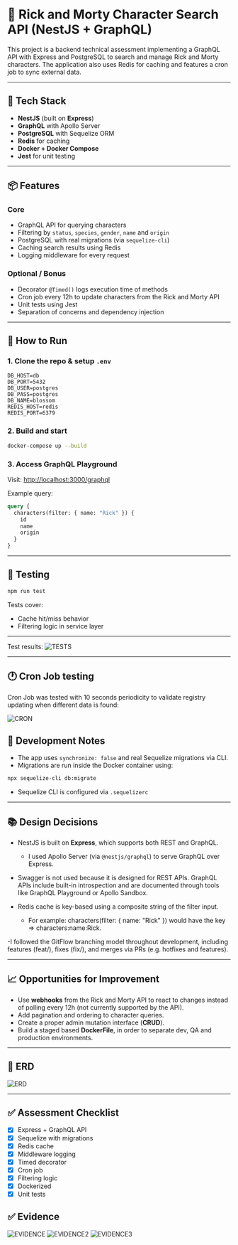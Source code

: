 # 🌌 Rick and Morty Character Search API (NestJS + GraphQL)

This project is a backend technical assessment implementing a GraphQL API with Express and PostgreSQL to search and manage Rick and Morty characters. The application also uses Redis for caching and features a cron job to sync external data.

---

## 🚀 Tech Stack

- **NestJS** (built on **Express**)
- **GraphQL** with Apollo Server
- **PostgreSQL** with Sequelize ORM
- **Redis** for caching
- **Docker + Docker Compose**
- **Jest** for unit testing

---

## 📦 Features

### Core

- GraphQL API for querying characters
- Filtering by `status`, `species`, `gender`, `name` and `origin`
- PostgreSQL with real migrations (via `sequelize-cli`)
- Caching search results using Redis
- Logging middleware for every request

### Optional / Bonus

- Decorator `@Timed()` logs execution time of methods
- Cron job every 12h to update characters from the Rick and Morty API
- Unit tests using Jest
- Separation of concerns and dependency injection

---

## 🧪 How to Run

### 1. Clone the repo & setup `.env`

```
DB_HOST=db
DB_PORT=5432
DB_USER=postgres
DB_PASS=postgres
DB_NAME=blossom
REDIS_HOST=redis
REDIS_PORT=6379
```

### 2. Build and start

```bash
docker-compose up --build
```

### 3. Access GraphQL Playground

Visit: [http://localhost:3000/graphql](http://localhost:3000/graphql)

Example query:

```graphql
query {
  characters(filter: { name: "Rick" }) {
    id
    name
    origin
  }
}
```

---

## 🧪 Testing

```bash
npm run test
```

Tests cover:

- Cache hit/miss behavior
- Filtering logic in service layer

---

Test results:
![TESTS](./assets/test.png)

---

## 🕐 Cron Job testing

Cron Job was tested with 10 seconds periodicity to validate registry updating when different data is found:

![CRON](./assets/cronJob.png)

## 🧠 Development Notes

- The app uses `synchronize: false` and real Sequelize migrations via CLI.
- Migrations are run inside the Docker container using:

```bash
npx sequelize-cli db:migrate
```

- Sequelize CLI is configured via `.sequelizerc`

---

## 📚 Design Decisions

- NestJS is built on **Express**, which supports both REST and GraphQL.
  - I used Apollo Server (via `@nestjs/graphql`) to serve GraphQL over Express.

- Swagger is not used because it is designed for REST APIs. GraphQL APIs include built-in introspection and are documented through tools like GraphQL Playground or Apollo Sandbox.

- Redis cache is key-based using a composite string of the filter input.
  - For example: characters(filter: { name: "Rick" }) would have the key => characters:name:Rick.

-I followed the GitFlow branching model throughout development, including features (feat/), fixes (fix/), and merges via PRs (e.g. hotfixes and features).

---

## 📈 Opportunities for Improvement

- Use **webhooks** from the Rick and Morty API to react to changes instead of polling every 12h (not currently supported by the API).
- Add pagination and ordering to character queries.
- Create a proper admin mutation interface (**CRUD**).
- Build a staged based **DockerFile**, in order to separate dev, QA and production environments.

---

## 🧩 ERD

![ERD](./assets/erd.png)

---

## ✅ Assessment Checklist

- [x] Express + GraphQL API
- [x] Sequelize with migrations
- [x] Redis cache
- [x] Middleware logging
- [x] Timed decorator
- [x] Cron job
- [x] Filtering logic
- [x] Dockerized
- [x] Unit tests

## ✅ Evidence

![EVIDENCE](./assets/evidence.png)
![EVIDENCE2](./assets/evidence2.png)
![EVIDENCE3](./assets/evidence3.png)
